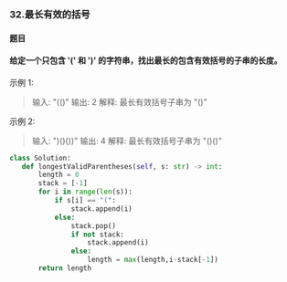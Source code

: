 ### 32.最长有效的括号
#### 题目
#### 给定一个只包含 '(' 和 ')' 的字符串，找出最长的包含有效括号的子串的长度。

示例 1:

>输入: "(()"
 输出: 2
 解释: 最长有效括号子串为 "()"

示例 2:

>输入: ")()())"
 输出: 4
 解释: 最长有效括号子串为 "()()"
 
 
 ```python
 class Solution:
    def longestValidParentheses(self, s: str) -> int:
        length = 0
        stack = [-1]
        for i in range(len(s)):
            if s[i] == "(":
                stack.append(i)     
            else:
                stack.pop()
                if not stack:
                    stack.append(i)
                else:
                    length = max(length,i-stack[-1])
        return length
